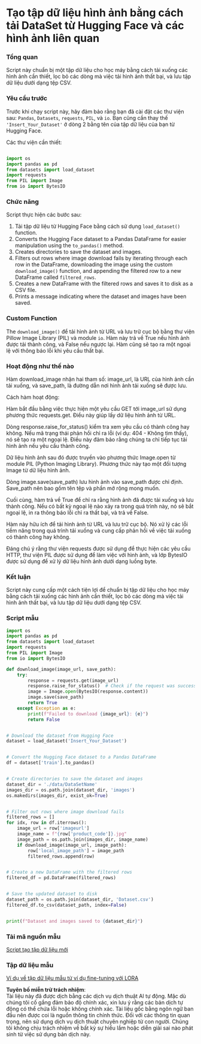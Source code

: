 # Tạo tập dữ liệu hình ảnh bằng cách tải DataSet từ Hugging Face và các hình ảnh liên quan

### Tổng quan

Script này chuẩn bị một tập dữ liệu cho học máy bằng cách tải xuống các hình ảnh cần thiết, lọc bỏ các dòng mà việc tải hình ảnh thất bại, và lưu tập dữ liệu dưới dạng tệp CSV.

### Yêu cầu trước

Trước khi chạy script này, hãy đảm bảo rằng bạn đã cài đặt các thư viện sau: `Pandas`, `Datasets`, `requests`, `PIL`, và `io`. Bạn cũng cần thay thế `'Insert_Your_Dataset'` ở dòng 2 bằng tên của tập dữ liệu của bạn từ Hugging Face.

Các thư viện cần thiết:

```python

import os
import pandas as pd
from datasets import load_dataset
import requests
from PIL import Image
from io import BytesIO
```

### Chức năng

Script thực hiện các bước sau:

1. Tải tập dữ liệu từ Hugging Face bằng cách sử dụng `load_dataset()` function.
2. Converts the Hugging Face dataset to a Pandas DataFrame for easier manipulation using the `to_pandas()` method.
3. Creates directories to save the dataset and images.
4. Filters out rows where image download fails by iterating through each row in the DataFrame, downloading the image using the custom `download_image()` function, and appending the filtered row to a new DataFrame called `filtered_rows`.
5. Creates a new DataFrame with the filtered rows and saves it to disk as a CSV file.
6. Prints a message indicating where the dataset and images have been saved.

### Custom Function

The `download_image()` để tải hình ảnh từ URL và lưu trữ cục bộ bằng thư viện Pillow Image Library (PIL) và module `io`. Hàm này trả về True nếu hình ảnh được tải thành công, và False nếu ngược lại. Hàm cũng sẽ tạo ra một ngoại lệ với thông báo lỗi khi yêu cầu thất bại.

### Hoạt động như thế nào

Hàm download_image nhận hai tham số: image_url, là URL của hình ảnh cần tải xuống, và save_path, là đường dẫn nơi hình ảnh tải xuống sẽ được lưu.

Cách hàm hoạt động:

Hàm bắt đầu bằng việc thực hiện một yêu cầu GET tới image_url sử dụng phương thức requests.get. Điều này giúp lấy dữ liệu hình ảnh từ URL.

Dòng response.raise_for_status() kiểm tra xem yêu cầu có thành công hay không. Nếu mã trạng thái phản hồi chỉ ra lỗi (ví dụ: 404 - Không tìm thấy), nó sẽ tạo ra một ngoại lệ. Điều này đảm bảo rằng chúng ta chỉ tiếp tục tải hình ảnh nếu yêu cầu thành công.

Dữ liệu hình ảnh sau đó được truyền vào phương thức Image.open từ module PIL (Python Imaging Library). Phương thức này tạo một đối tượng Image từ dữ liệu hình ảnh.

Dòng image.save(save_path) lưu hình ảnh vào save_path được chỉ định. Save_path nên bao gồm tên tệp và phần mở rộng mong muốn.

Cuối cùng, hàm trả về True để chỉ ra rằng hình ảnh đã được tải xuống và lưu thành công. Nếu có bất kỳ ngoại lệ nào xảy ra trong quá trình này, nó sẽ bắt ngoại lệ, in ra thông báo lỗi chỉ ra thất bại, và trả về False.

Hàm này hữu ích để tải hình ảnh từ URL và lưu trữ cục bộ. Nó xử lý các lỗi tiềm năng trong quá trình tải xuống và cung cấp phản hồi về việc tải xuống có thành công hay không.

Đáng chú ý rằng thư viện requests được sử dụng để thực hiện các yêu cầu HTTP, thư viện PIL được sử dụng để làm việc với hình ảnh, và lớp BytesIO được sử dụng để xử lý dữ liệu hình ảnh dưới dạng luồng byte.

### Kết luận

Script này cung cấp một cách tiện lợi để chuẩn bị tập dữ liệu cho học máy bằng cách tải xuống các hình ảnh cần thiết, lọc bỏ các dòng mà việc tải hình ảnh thất bại, và lưu tập dữ liệu dưới dạng tệp CSV.

### Script mẫu

```python
import os
import pandas as pd
from datasets import load_dataset
import requests
from PIL import Image
from io import BytesIO

def download_image(image_url, save_path):
    try:
        response = requests.get(image_url)
        response.raise_for_status()  # Check if the request was successful
        image = Image.open(BytesIO(response.content))
        image.save(save_path)
        return True
    except Exception as e:
        print(f"Failed to download {image_url}: {e}")
        return False


# Download the dataset from Hugging Face
dataset = load_dataset('Insert_Your_Dataset')


# Convert the Hugging Face dataset to a Pandas DataFrame
df = dataset['train'].to_pandas()


# Create directories to save the dataset and images
dataset_dir = './data/DataSetName'
images_dir = os.path.join(dataset_dir, 'images')
os.makedirs(images_dir, exist_ok=True)


# Filter out rows where image download fails
filtered_rows = []
for idx, row in df.iterrows():
    image_url = row['imageurl']
    image_name = f"{row['product_code']}.jpg"
    image_path = os.path.join(images_dir, image_name)
    if download_image(image_url, image_path):
        row['local_image_path'] = image_path
        filtered_rows.append(row)


# Create a new DataFrame with the filtered rows
filtered_df = pd.DataFrame(filtered_rows)


# Save the updated dataset to disk
dataset_path = os.path.join(dataset_dir, 'Dataset.csv')
filtered_df.to_csv(dataset_path, index=False)


print(f"Dataset and images saved to {dataset_dir}")
```

### Tải mã nguồn mẫu 
[Script tạo tập dữ liệu mới](../../../../code/04.Finetuning/generate_dataset.py)

### Tập dữ liệu mẫu
[Ví dụ về tập dữ liệu mẫu từ ví dụ fine-tuning với LORA](../../../../code/04.Finetuning/olive-ort-example/dataset/dataset-classification.json)

**Tuyên bố miễn trừ trách nhiệm**:  
Tài liệu này đã được dịch bằng các dịch vụ dịch thuật AI tự động. Mặc dù chúng tôi cố gắng đảm bảo độ chính xác, xin lưu ý rằng các bản dịch tự động có thể chứa lỗi hoặc không chính xác. Tài liệu gốc bằng ngôn ngữ ban đầu nên được coi là nguồn thông tin chính thức. Đối với các thông tin quan trọng, nên sử dụng dịch vụ dịch thuật chuyên nghiệp từ con người. Chúng tôi không chịu trách nhiệm về bất kỳ sự hiểu lầm hoặc diễn giải sai nào phát sinh từ việc sử dụng bản dịch này.